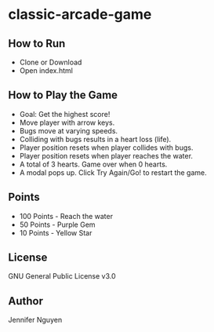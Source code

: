 # classic-arcade-game

## How to Run
- Clone or Download
- Open index.html

## How to Play the Game
- Goal: Get the highest score!
- Move player with arrow keys.
- Bugs move at varying speeds.
- Colliding with bugs results in a heart loss (life).
- Player position resets when player collides with bugs. 
- Player position resets when player reaches the water.
- A total of 3 hearts. Game over when 0 hearts.
- A modal pops up. Click Try Again/Go! to restart the game.

## Points
- 100 Points - Reach the water
- 50 Points - Purple Gem
- 10 Points - Yellow Star

## License
GNU General Public License v3.0

## Author
Jennifer Nguyen
